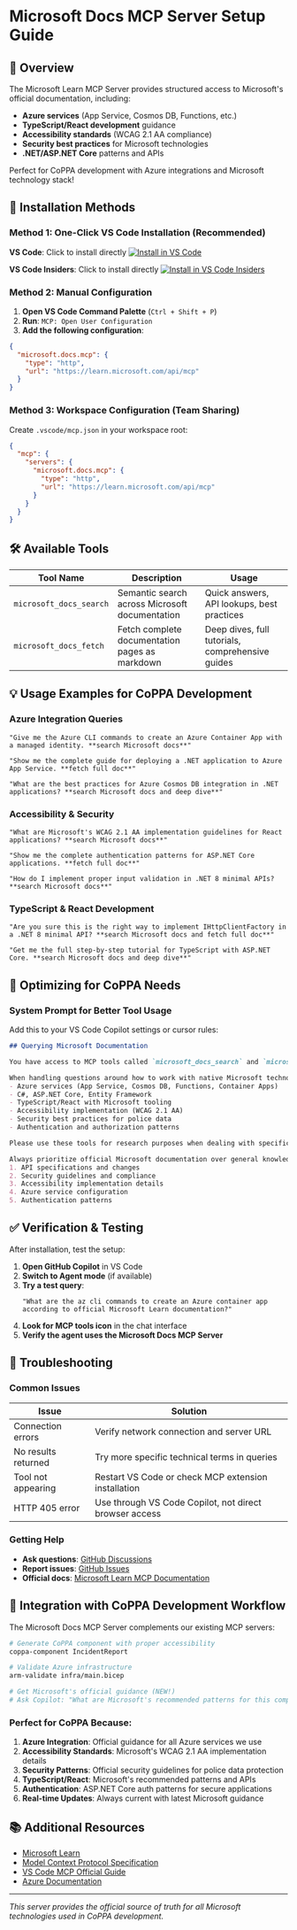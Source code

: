 # Microsoft Docs MCP Server Setup Guide

## 🌟 Overview

The Microsoft Learn MCP Server provides structured access to Microsoft's official documentation, including:
- **Azure services** (App Service, Cosmos DB, Functions, etc.)
- **TypeScript/React development** guidance
- **Accessibility standards** (WCAG 2.1 AA compliance)
- **Security best practices** for Microsoft technologies
- **.NET/ASP.NET Core** patterns and APIs

Perfect for CoPPA development with Azure integrations and Microsoft technology stack!

## 🔧 Installation Methods

### Method 1: One-Click VS Code Installation (Recommended)

**VS Code**: Click to install directly
[![Install in VS Code](https://img.shields.io/badge/VS_Code-Install_Microsoft_Docs_MCP-0098FF?style=flat-square&logo=visualstudiocode&logoColor=white)](https://vscode.dev/redirect/mcp/install?name=microsoft.docs.mcp&config=%7B%22type%22%3A%22http%22%2C%22url%22%3A%22https%3A%2F%2Flearn.microsoft.com%2Fapi%2Fmcp%22%7D)

**VS Code Insiders**: Click to install directly
[![Install in VS Code Insiders](https://img.shields.io/badge/VS_Code_Insiders-Install_Microsoft_Docs_MCP-24bfa5?style=flat-square&logo=visualstudiocode&logoColor=white)](https://insiders.vscode.dev/redirect/mcp/install?name=microsoft.docs.mcp&config=%7B%22type%22%3A%22http%22%2C%22url%22%3A%22https%3A%2F%2Flearn.microsoft.com%2Fapi%2Fmcp%22%7D)

### Method 2: Manual Configuration

1. **Open VS Code Command Palette** (`Ctrl + Shift + P`)
2. **Run**: `MCP: Open User Configuration`
3. **Add the following configuration**:

```json
{
  "microsoft.docs.mcp": {
    "type": "http",
    "url": "https://learn.microsoft.com/api/mcp"
  }
}
```

### Method 3: Workspace Configuration (Team Sharing)

Create `.vscode/mcp.json` in your workspace root:

```json
{
  "mcp": {
    "servers": {
      "microsoft.docs.mcp": {
        "type": "http",
        "url": "https://learn.microsoft.com/api/mcp"
      }
    }
  }
}
```

## 🛠️ Available Tools

| Tool Name | Description | Usage |
|-----------|-------------|--------|
| `microsoft_docs_search` | Semantic search across Microsoft documentation | Quick answers, API lookups, best practices |
| `microsoft_docs_fetch` | Fetch complete documentation pages as markdown | Deep dives, full tutorials, comprehensive guides |

## 💡 Usage Examples for CoPPA Development

### Azure Integration Queries
```
"Give me the Azure CLI commands to create an Azure Container App with a managed identity. **search Microsoft docs**"

"Show me the complete guide for deploying a .NET application to Azure App Service. **fetch full doc**"

"What are the best practices for Azure Cosmos DB integration in .NET applications? **search Microsoft docs and deep dive**"
```

### Accessibility & Security
```
"What are Microsoft's WCAG 2.1 AA implementation guidelines for React applications? **search Microsoft docs**"

"Show me the complete authentication patterns for ASP.NET Core applications. **fetch full doc**"

"How do I implement proper input validation in .NET 8 minimal APIs? **search Microsoft docs**"
```

### TypeScript & React Development
```
"Are you sure this is the right way to implement IHttpClientFactory in a .NET 8 minimal API? **search Microsoft docs and fetch full doc**"

"Get me the full step-by-step tutorial for TypeScript with ASP.NET Core. **search Microsoft docs and deep dive**"
```

## 🎯 Optimizing for CoPPA Needs

### System Prompt for Better Tool Usage

Add this to your VS Code Copilot settings or cursor rules:

```md
## Querying Microsoft Documentation

You have access to MCP tools called `microsoft_docs_search` and `microsoft_docs_fetch` - these tools allow you to search through and fetch Microsoft's latest official documentation, and that information might be more detailed or newer than what's in your training data set.

When handling questions around how to work with native Microsoft technologies, such as:
- Azure services (App Service, Cosmos DB, Functions, Container Apps)
- C#, ASP.NET Core, Entity Framework
- TypeScript/React with Microsoft tooling
- Accessibility implementation (WCAG 2.1 AA)
- Security best practices for police data
- Authentication and authorization patterns

Please use these tools for research purposes when dealing with specific or narrowly defined questions that may require up-to-date information.

Always prioritize official Microsoft documentation over general knowledge for:
1. API specifications and changes
2. Security guidelines and compliance
3. Accessibility implementation details
4. Azure service configuration
5. Authentication patterns
```

## ✅ Verification & Testing

After installation, test the setup:

1. **Open GitHub Copilot** in VS Code
2. **Switch to Agent mode** (if available)
3. **Try a test query**:
   ```
   "What are the az cli commands to create an Azure container app according to official Microsoft Learn documentation?"
   ```
4. **Look for MCP tools icon** in the chat interface
5. **Verify the agent uses the Microsoft Docs MCP Server**

## 🔧 Troubleshooting

### Common Issues

| Issue | Solution |
|-------|----------|
| Connection errors | Verify network connection and server URL |
| No results returned | Try more specific technical terms in queries |
| Tool not appearing | Restart VS Code or check MCP extension installation |
| HTTP 405 error | Use through VS Code Copilot, not direct browser access |

### Getting Help

- **Ask questions**: [GitHub Discussions](https://github.com/MicrosoftDocs/mcp/discussions)
- **Report issues**: [GitHub Issues](https://github.com/MicrosoftDocs/mcp/issues)
- **Official docs**: [Microsoft Learn MCP Documentation](https://learn.microsoft.com/training/support/mcp)

## 🚀 Integration with CoPPA Development Workflow

The Microsoft Docs MCP Server complements our existing MCP servers:

```bash
# Generate CoPPA component with proper accessibility
coppa-component IncidentReport

# Validate Azure infrastructure 
arm-validate infra/main.bicep

# Get Microsoft's official guidance (NEW!)
# Ask Copilot: "What are Microsoft's recommended patterns for this component type? **search Microsoft docs**"
```

### Perfect for CoPPA Because:

1. **Azure Integration**: Official guidance for all Azure services we use
2. **Accessibility Standards**: Microsoft's WCAG 2.1 AA implementation details
3. **Security Patterns**: Official security guidelines for police data protection
4. **TypeScript/React**: Microsoft's recommended patterns and APIs
5. **Authentication**: ASP.NET Core auth patterns for secure applications
6. **Real-time Updates**: Always current with latest Microsoft guidance

## 📚 Additional Resources

- [Microsoft Learn](https://learn.microsoft.com)
- [Model Context Protocol Specification](https://modelcontextprotocol.io)
- [VS Code MCP Official Guide](https://code.visualstudio.com/docs/copilot/mcp)
- [Azure Documentation](https://docs.microsoft.com/azure)

---

*This server provides the official source of truth for all Microsoft technologies used in CoPPA development.*
